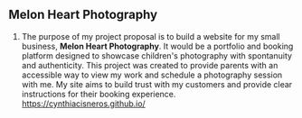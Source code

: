 ## Melon Heart Photography 
1.  The purpose of my project proposal is to build a website for my small business, **Melon Heart Photography**. It would be a portfolio and booking platform designed to showcase children's photography with spontanuity and authenticity. This project was created to provide parents with an accessible way to view my work and schedule a photography session with me. My site aims to build trust with my customers and provide clear instructions for their booking experience. 
https://cynthiacisneros.github.io/
